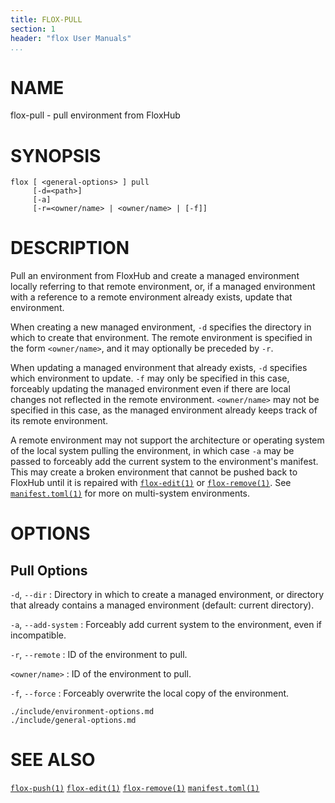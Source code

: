 ```yaml
---
title: FLOX-PULL
section: 1
header: "flox User Manuals"
...
```



# NAME

flox-pull - pull environment from FloxHub

# SYNOPSIS

```
flox [ <general-options> ] pull
     [-d=<path>]
     [-a]
     [-r=<owner/name> | <owner/name> | [-f]]
```

# DESCRIPTION

Pull an environment from FloxHub and create a managed environment locally
referring to that remote environment,
or, if a managed environment with a reference to a remote environment already
exists, update that environment.

When creating a new managed environment, `-d` specifies the directory in which
to create that environment.
The remote environment is specified in the form `<owner/name>`,
and it may optionally be preceded by `-r`.

When updating a managed environment that already exists, `-d` specifies which
environment to update.
`-f` may only be specified in this case, forceably updating the managed
environment even if there are local changes not reflected in the remote
environment.
`<owner/name>` may not be specified in this case, as the managed environment
already keeps track of its remote environment.

A remote environment may not support the architecture or operating system of the
local system pulling the environment,
in which case `-a` may be passed to forceably add the current system to the
environment's manifest.
This may create a broken environment that cannot be pushed back to FloxHub until
it is repaired with [`flox-edit(1)`](./flox-edit.md) or
[`flox-remove(1)`](./flox-remove.md).
See [`manifest.toml(1)`](./manifest.toml.md) for more on multi-system
environments.

# OPTIONS

## Pull Options

`-d`, `--dir`
:   Directory in which to create a managed environment, or directory that
    already contains a managed environment (default: current directory).

`-a`, `--add-system`
:   Forceably add current system to the environment, even if incompatible.

`-r`, `--remote`
:   ID of the environment to pull.

`<owner/name>`
:   ID of the environment to pull.

`-f`, `--force`
:   Forceably overwrite the local copy of the environment.

```{.include}
./include/environment-options.md
./include/general-options.md
```

# SEE ALSO

[`flox-push(1)`](./flox-push.md)
[`flox-edit(1)`](./flox-edit.md)
[`flox-remove(1)`](./flox-remove.md)
[`manifest.toml(1)`](./manifest.toml.md)
